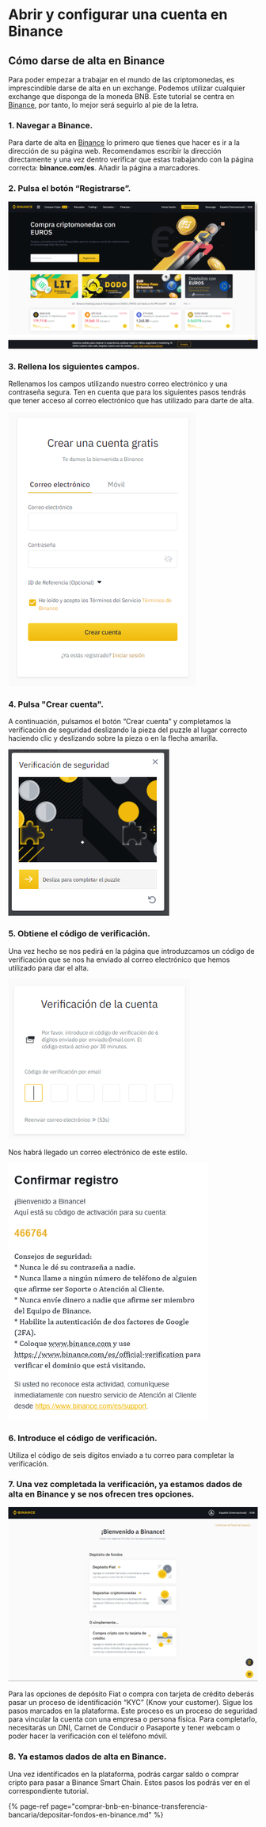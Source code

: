 # Abrir y configurar una cuenta en Binance

## Cómo darse de alta en Binance

Para poder empezar a trabajar en el mundo de las criptomonedas, es imprescindible darse de alta en un exchange. Podemos utilizar cualquier exchange que disponga de la moneda BNB. Este tutorial se centra en[ Binance](https://www.binance.com/es), por tanto, lo mejor será seguirlo al pie de la letra.



### 1. Navegar a Binance.

Para darte de alta en [Binance](https://www.binance.com/es) lo primero que tienes que hacer es ir a la dirección de su página web. Recomendamos escribir la dirección directamente y una vez dentro verificar que estas trabajando con la página correcta: **binance.com/es**. Añadir la página a marcadores.



### 2. Pulsa el botón “Registrarse”.



![](../../../../.gitbook/assets/binance_1.png)



### 3. Rellena los siguientes campos.

Rellenamos los campos utilizando nuestro correo electrónico y una contraseña segura. Ten en cuenta que para los siguientes pasos tendrás que tener acceso al correo electrónico que has utilizado para darte de alta.

![](../../../../.gitbook/assets/binance_2%20%282%29%20%282%29%20%282%29%20%282%29%20%282%29%20%282%29%20%282%29%20%282%29%20%282%29%20%282%29%20%282%29%20%282%29%20%282%29.png)



### 4. Pulsa "Crear cuenta".

A continuación, pulsamos el botón “Crear cuenta” y completamos la verificación de seguridad deslizando la pieza del puzzle al lugar correcto haciendo clic y deslizando sobre la pieza o en la flecha amarilla.

![](../../../../.gitbook/assets/binance_4%20%282%29%20%282%29%20%282%29%20%282%29%20%282%29%20%282%29%20%282%29%20%282%29%20%282%29%20%282%29%20%282%29%20%282%29%20%281%29.png)



### 5. Obtiene el código de verificación.

Una vez hecho se nos pedirá en la página que introduzcamos un código de verificación que se nos ha enviado al correo electrónico que hemos utilizado para dar el alta.

![](../../../../.gitbook/assets/binance_5%20%281%29%20%281%29%20%281%29%20%281%29.png)

Nos habrá llegado un correo electrónico de este estilo.



![](../../../../.gitbook/assets/binance_6%20%281%29%20%281%29%20%281%29.png)



### 6. Introduce el código de verificación.

Utiliza el código de seis dígitos enviado a tu correo para completar la verificación.



### 7. Una vez completada la verificación, ya estamos dados de alta en Binance y se nos ofrecen tres opciones.



![](../../../../.gitbook/assets/binance_7.png)

Para las opciones de depósito Fiat o compra con tarjeta de crédito deberás pasar un proceso de identificación “KYC” \(Know your customer\). Sigue los pasos marcados en la plataforma. Este proceso es un proceso de seguridad para vincular la cuenta con una empresa o persona física. Para completarlo, necesitarás un DNI, Carnet de Conducir o Pasaporte y tener webcam o poder hacer la verificación con el teléfono móvil.



### 8. Ya estamos dados de alta en Binance.

Una vez identificados en la plataforma, podrás cargar saldo o comprar cripto para pasar a Binance Smart Chain. Estos pasos los podrás ver en el correspondiente tutorial.

{% page-ref page="comprar-bnb-en-binance-transferencia-bancaria/depositar-fondos-en-binance.md" %}





